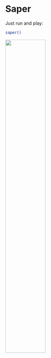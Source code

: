 # Saper

Just run and play:
```bash
saper()
```

<img src="https://user-images.githubusercontent.com/66647202/162835501-53f50a63-f6e9-411c-8e10-d8caf9abdb89.png" width="50%" height="50%">
